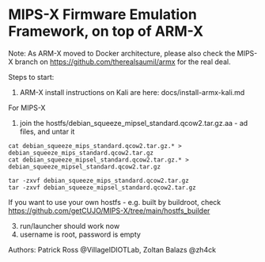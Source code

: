 # MIPS-X Firmware Emulation Framework, on top of ARM-X

Note: As ARM-X moved to Docker architecture, please also check the MIPS-X branch on https://github.com/therealsaumil/armx for the real deal. 

Steps to start:
1. ARM-X install instructions on Kali are here: docs/install-armx-kali.md

For MIPS-X
1. join the hostfs/debian_squeeze_mipsel_standard.qcow2.tar.gz.aa - ad files, and untar it
```
cat debian_squeeze_mips_standard.qcow2.tar.gz.* > debian_squeeze_mips_standard.qcow2.tar.gz
cat debian_squeeze_mipsel_standard.qcow2.tar.gz.* > debian_squeeze_mipsel_standard.qcow2.tar.gz

tar -zxvf debian_squeeze_mips_standard.qcow2.tar.gz
tar -zxvf debian_squeeze_mipsel_standard.qcow2.tar.gz
```

If you want to use your own hostfs - e.g. built by buildroot, check https://github.com/getCUJO/MIPS-X/tree/main/hostfs_builder 

3. run/launcher should work now
4. username is root, password is empty

Authors: Patrick Ross @VillageIDIOTLab, Zoltan Balazs @zh4ck
